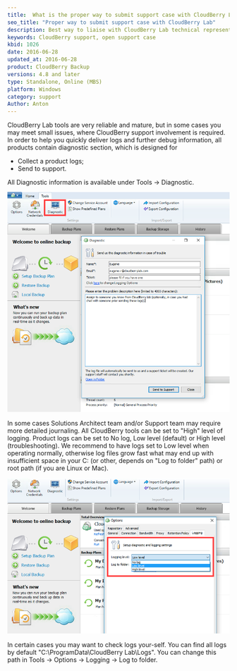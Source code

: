 ```yaml
---
title:  What is the proper way to submit support case with CloudBerry Lab?
seo_title: "Proper way to submit support case with CloudBerry Lab"
description: Best way to liaise with CloudBerry Lab technical representatives (Support or Solutions Architect).
keywords: CloudBerry support, open support case
kbid: 1026
date: 2016-06-28
updated_at: 2016-06-28
product: CloudBerry Backup
versions: 4.8 and later
type: Standalone, Online (MBS)
platform: Windows
category: support
Author: Anton
---
```


CloudBerry Lab tools are very reliable and mature, but in some cases you may meet small issues, where CloudBerry support involvement is required. In order to help you quickly deliver logs and further debug information, all products contain diagnostic section, which is designed for

* Collect a product logs;
* Send to support.

All Diagnostic information is available under Tools &rarr; Diagnostic.

![CloudBerry Lab Support tools](/images/CloudBerryLab_tools_diagnostic.png)

In some cases Solutions Architect team and/or Support team may require more detailed journaling. All CloudBerry tools can be set to "High" level of logging. Product logs can be set to No log, Low level (default) or High level (troubleshooting). We recommend to have logs set to Low level when operating normally, otherwise log files grow fast what may end up with insufficient space in your C: (or other, depends on "Log to folder" path) or root path (if you are Linux or Mac).

![CloudBerry Lab - set level of logging](/images/CloudBerry_logs_level.png)

In certain cases you may want to check logs your-self. You can find all logs by default "C:\ProgramData\CloudBerry Lab\Logs". You can change this path in Tools &rarr; Options &rarr; Logging &rarr; Log to folder.
